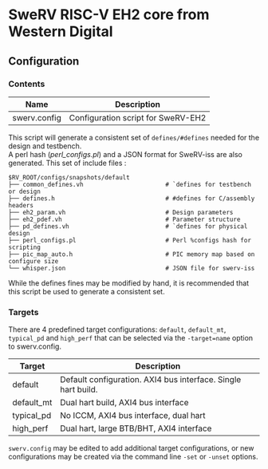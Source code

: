 # SweRV RISC-V EH2 core from Western Digital

## Configuration

### Contents
Name                    | Description
----------------------  | ------------------------------
swerv.config            | Configuration script for SweRV-EH2  


This script will generate a consistent set of `defines/#defines` needed for the design and testbench.  
A perl hash (*perl_configs.pl*) and a JSON format for SweRV-iss are also generated.
This set of include files :  

    $RV_ROOT/configs/snapshots/default
    ├── common_defines.vh                       # `defines for testbench or design
    ├── defines.h                               # #defines for C/assembly headers
    ├── eh2_param.vh                            # Design parameters
    ├── eh2_pdef.vh                             # Parameter structure
    ├── pd_defines.vh                           # `defines for physical design
    ├── perl_configs.pl                         # Perl %configs hash for scripting
    ├── pic_map_auto.h                          # PIC memory map based on configure size
    └── whisper.json                            # JSON file for swerv-iss



While the defines fines may be modified by hand, it is recommended that this script be used to generate a consistent set.

### Targets
There are 4 predefined target configurations: `default`, `default_mt`, `typical_pd` and `high_perf` that can be 
selected via the `-target=name` option to swerv.config.

Target                  | Description
----------------------  | ------------------------------
default                 | Default configuration. AXI4 bus interface. Single hart build.
default_mt              | Dual hart build, AXI4 bus interface
typical_pd              | No ICCM, AXI4 bus interface, dual hart
high_perf               | Dual hart, large BTB/BHT, AXI4 interface


`swerv.config` may be edited to add additional target configurations, or new configurations may be 
created via the command line `-set` or `-unset` options.
